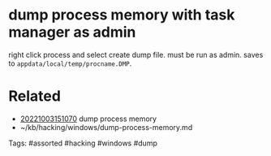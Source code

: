 # dump process memory with task manager as admin
right click process and select create dump file.
must be run as admin.
saves to `appdata/local/temp/procname.DMP`.

# Related
- [20221003151070](/zet/20221003151070/README.md) dump process memory
- ~/kb/hacking/windows/dump-process-memory.md

Tags:
    #assorted #hacking #windows #dump
